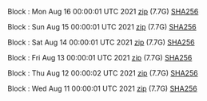 Block [](https://insight.dash.org/insight/block/): Mon Aug 16 00:00:01 UTC 2021 [zip](https://dash-bootstrap.ams3.digitaloceanspaces.com/mainnet/2021-08-16/bootstrap.dat.zip) (7.7G) [SHA256](https://dash-bootstrap.ams3.digitaloceanspaces.com/mainnet/2021-08-16/sha256.txt)

Block [](https://insight.dash.org/insight/block/): Sun Aug 15 00:00:01 UTC 2021 [zip](https://dash-bootstrap.ams3.digitaloceanspaces.com/mainnet/2021-08-15/bootstrap.dat.zip) (7.7G) [SHA256](https://dash-bootstrap.ams3.digitaloceanspaces.com/mainnet/2021-08-15/sha256.txt)

Block [](https://insight.dash.org/insight/block/): Sat Aug 14 00:00:01 UTC 2021 [zip](https://dash-bootstrap.ams3.digitaloceanspaces.com/mainnet/2021-08-14/bootstrap.dat.zip) (7.7G) [SHA256](https://dash-bootstrap.ams3.digitaloceanspaces.com/mainnet/2021-08-14/sha256.txt)

Block [](https://insight.dash.org/insight/block/): Fri Aug 13 00:00:01 UTC 2021 [zip](https://dash-bootstrap.ams3.digitaloceanspaces.com/mainnet/2021-08-13/bootstrap.dat.zip) (7.7G) [SHA256](https://dash-bootstrap.ams3.digitaloceanspaces.com/mainnet/2021-08-13/sha256.txt)

Block [](https://insight.dash.org/insight/block/): Thu Aug 12 00:00:02 UTC 2021 [zip](https://dash-bootstrap.ams3.digitaloceanspaces.com/mainnet/2021-08-12/bootstrap.dat.zip) (7.7G) [SHA256](https://dash-bootstrap.ams3.digitaloceanspaces.com/mainnet/2021-08-12/sha256.txt)

Block [](https://insight.dash.org/insight/block/): Wed Aug 11 00:00:01 UTC 2021 [zip](https://dash-bootstrap.ams3.digitaloceanspaces.com/mainnet/2021-08-11/bootstrap.dat.zip) (7.7G) [SHA256](https://dash-bootstrap.ams3.digitaloceanspaces.com/mainnet/2021-08-11/sha256.txt)
